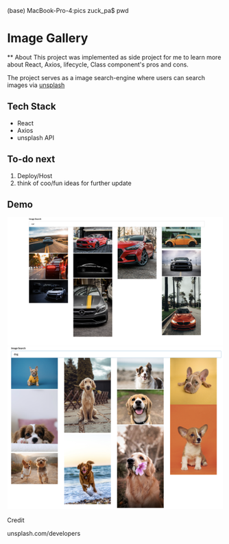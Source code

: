 (base) MacBook-Pro-4:pics zuck_pa$ pwd
# Image Gallery

** About
 This project was implemented as side project for me to learn more about React, Axios, lifecycle, Class component's pros and cons.

The project serves as a image search-engine where users can search images via [unsplash](unsplash.com/developers)



## Tech Stack
- React
- Axios
- unsplash API



## To-do next
1. Deploy/Host
2. think of coo/fun ideas for further update



## Demo

<img src='./demo1.png'>

<img src='./demo2.png'>



Credit

unsplash.com/developers

